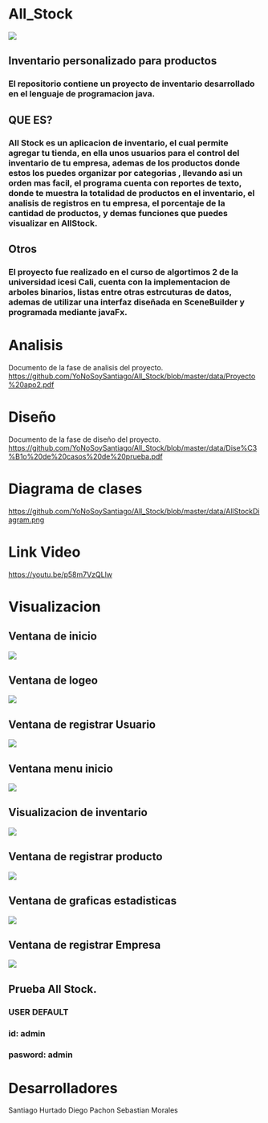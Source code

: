 # All_Stock
![](Imgns/logo.png)
##  Inventario personalizado para productos
### El repositorio contiene un proyecto de inventario desarrollado en el lenguaje de programacion java. 
## QUE ES?
### All Stock es un aplicacion de inventario, el cual permite agregar tu tienda, en ella unos usuarios para el control del inventario de  tu empresa, ademas de los productos donde estos los puedes organizar por categorias , llevando asi un orden mas facil, el programa cuenta con reportes de texto, donde te muestra la totalidad de productos en el inventario, el analisis de registros en tu empresa, el porcentaje de la cantidad de productos, y demas funciones que puedes visualizar en AllStock.

## Otros

### El proyecto fue realizado en el curso de algortimos 2 de la universidad icesi Cali, cuenta con la implementacion de arboles binarios, listas entre otras estrcuturas de datos, ademas de utilizar una interfaz diseñada en SceneBuilder y programada mediante javaFx.


# Analisis
Documento de la fase de analisis del proyecto.
https://github.com/YoNoSoySantiago/All_Stock/blob/master/data/Proyecto%20apo2.pdf

# Diseño
Documento de la fase de diseño del proyecto.
https://github.com/YoNoSoySantiago/All_Stock/blob/master/data/Dise%C3%B1o%20de%20casos%20de%20prueba.pdf

# Diagrama de clases
https://github.com/YoNoSoySantiago/All_Stock/blob/master/data/AllStockDiagram.png

# Link Video
https://youtu.be/p58m7VzQLlw


# Visualizacion 
## Ventana de inicio
![](screenInterfce/Diapositiva1.PNG)
## Ventana de logeo
![](screenInterfce/Diapositiva2.PNG)
## Ventana de registrar Usuario
![](screenInterfce/Diapositiva3.PNG)
## Ventana menu inicio
![](screenInterfce/Diapositiva4.PNG)
## Visualizacion de inventario
![](screenInterfce/Diapositiva5.PNG)
## Ventana de registrar producto
![](screenInterfce/Diapositiva6.PNG)
## Ventana de graficas estadisticas
![](screenInterfce/Diapositiva7.PNG)
## Ventana de registrar Empresa
![](screenInterfce/Diapositiva8.PNG)

## Prueba All Stock.
### USER DEFAULT
### id: admin
### pasword: admin

# Desarrolladores
Santiago Hurtado
Diego Pachon
Sebastian Morales
